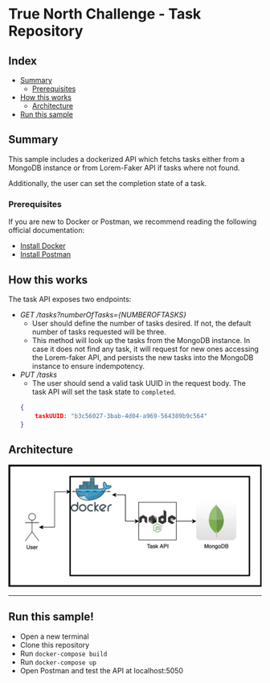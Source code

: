# True North Challenge - Task Repository

## Index

- [Summary](#summary)
  - [Prerequisites](#prerequisites)
- [How this works](#how-this-works)
    - [Architecture](#architecture)
- [Run this sample](#run-this-sample)

## Summary

This sample includes a dockerized API which fetchs tasks either from a MongoDB instance or from Lorem-Faker API if tasks where not found.

Additionally, the user can set the completion state of a task.

### Prerequisites

If you are new to Docker or Postman, we recommend reading the following official documentation:

- [Install Docker](https://www.docker.com/products/docker-desktop)
- [Install Postman](https://www.postman.com/downloads/)

## How this works

The task API exposes two endpoints:
- *GET /tasks?numberOfTasks={NUMBEROFTASKS}*
    - User should define the number of tasks desired. If not, the default number of tasks requested will be three.
    - This method will look up the tasks from the MongoDB instance. In case it does not find any task, it will request for new ones accessing the Lorem-faker API, and persists the new tasks into the MongoDB instance to ensure indempotency.
- *PUT /tasks*
    - The user should send a valid task UUID in the request body. The task API will set the task state to `completed`.
    ``` json
    {
        taskUUID: "b3c56027-3bab-4d04-a969-564389b9c564"
    }
    ```

## Architecture

![Diagram](./img/diagram.png)

---

## Run this sample!
- Open a new terminal
- Clone this repository
- Run `docker-compose build`
- Run `docker-compose up`
- Open Postman and test the API at localhost:5050

